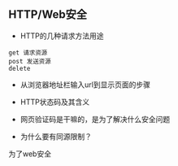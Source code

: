 ## HTTP/Web安全

- HTTP的几种请求方法用途

```
get 请求资源
post 发送资源
delete
```

- 从浏览器地址栏输入url到显示页面的步骤

- HTTP状态码及其含义

- 网页验证码是干嘛的，是为了解决什么安全问题

- 为什么要有同源限制？

为了web安全

